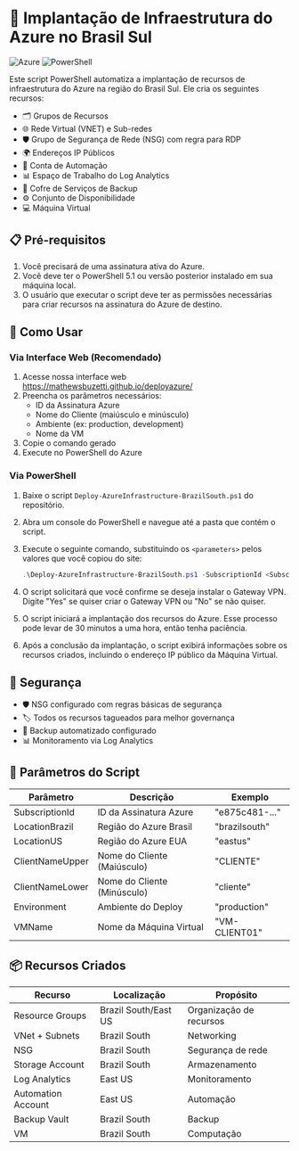 # 🚀 Implantação de Infraestrutura do Azure no Brasil Sul

![Azure](https://img.shields.io/badge/Azure-blue?style=flat-square&logo=microsoftazure)
![PowerShell](https://img.shields.io/badge/PowerShell-5391FE?style=flat-square&logo=powershell&logoColor=white)

Este script PowerShell automatiza a implantação de recursos de infraestrutura do Azure na região do Brasil Sul. Ele cria os seguintes recursos:

- 🗂️ Grupos de Recursos
- 🌐 Rede Virtual (VNET) e Sub-redes 
- 🛡️ Grupo de Segurança de Rede (NSG) com regra para RDP
- 🌍 Endereços IP Públicos
- 🤖 Conta de Automação
- 📊 Espaço de Trabalho do Log Analytics
- 💾 Cofre de Serviços de Backup
- ⚙️ Conjunto de Disponibilidade
- 💻 Máquina Virtual

## 📋 Pré-requisitos

1. Você precisará de uma assinatura ativa do Azure.
2. Você deve ter o PowerShell 5.1 ou versão posterior instalado em sua máquina local.
3. O usuário que executar o script deve ter as permissões necessárias para criar recursos na assinatura do Azure de destino.

## 🚀 Como Usar
### Via Interface Web (Recomendado)
1. Acesse nossa interface web https://mathewsbuzetti.github.io/deployazure/
2. Preencha os parâmetros necessários:
   - ID da Assinatura Azure
   - Nome do Cliente (maiúsculo e minúsculo)
   - Ambiente (ex: production, development)
   - Nome da VM
3. Copie o comando gerado
4. Execute no PowerShell do Azure

### Via PowerShell
1. Baixe o script `Deploy-AzureInfrastructure-BrazilSouth.ps1` do repositório.
2. Abra um console do PowerShell e navegue até a pasta que contém o script.
3. Execute o seguinte comando, substituindo os `<parameters>` pelos valores que você copiou do site:

   ```powershell
   .\Deploy-AzureInfrastructure-BrazilSouth.ps1 -SubscriptionId <SubscriptionId> -LocationBrazil <LocationBrazil> -LocationUS <LocationUS> -ClientNameUpper <ClientNameUpper> -ClientNameLower <ClientNameLower> -Environment <Environment> -VMName <VMName>
   ```

4. O script solicitará que você confirme se deseja instalar o Gateway VPN. Digite "Yes" se quiser criar o Gateway VPN ou "No" se não quiser.
5. O script iniciará a implantação dos recursos do Azure. Esse processo pode levar de 30 minutos a uma hora, então tenha paciência.
6. Após a conclusão da implantação, o script exibirá informações sobre os recursos criados, incluindo o endereço IP público da Máquina Virtual.

## 🔐 Segurança
- 🛡️ NSG configurado com regras básicas de segurança
- 🏷️ Todos os recursos tagueados para melhor governança
- 💾 Backup automatizado configurado
- 📊 Monitoramento via Log Analytics

## 🔧 Parâmetros do Script

| Parâmetro | Descrição | Exemplo |
|-----------|-----------|---------|
| SubscriptionId | ID da Assinatura Azure | "e875c481-..." |
| LocationBrazil | Região do Azure Brasil | "brazilsouth" |
| LocationUS | Região do Azure EUA | "eastus" |
| ClientNameUpper | Nome do Cliente (Maiúsculo) | "CLIENTE" |
| ClientNameLower | Nome do Cliente (Minúsculo) | "cliente" |
| Environment | Ambiente do Deploy | "production" |
| VMName | Nome da Máquina Virtual | "VM-CLIENT01" |

## 📦 Recursos Criados

| Recurso | Localização | Propósito |
|---------|------------|-----------|
| Resource Groups | Brazil South/East US | Organização de recursos |
| VNet + Subnets | Brazil South | Networking |
| NSG | Brazil South | Segurança de rede |
| Storage Account | Brazil South | Armazenamento |
| Log Analytics | East US | Monitoramento |
| Automation Account | East US | Automação |
| Backup Vault | Brazil South | Backup |
| VM | Brazil South | Computação |
